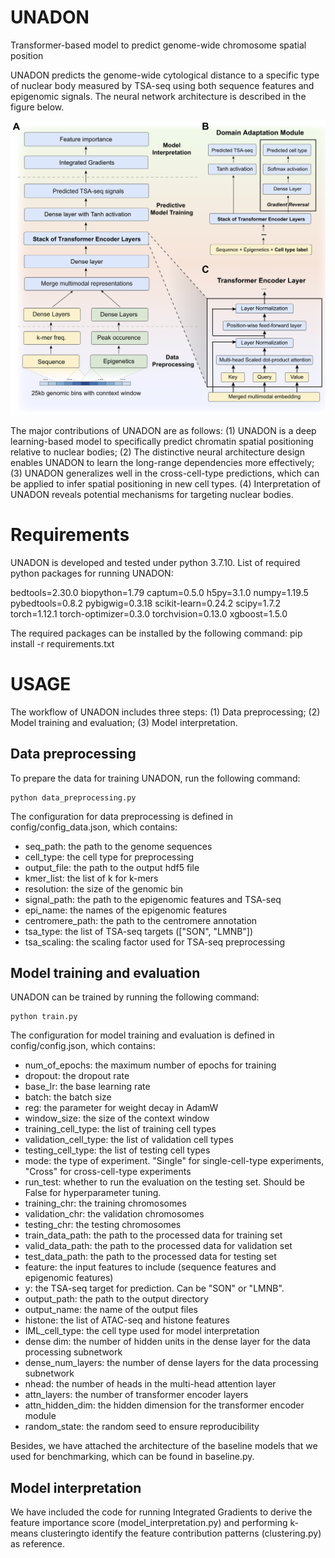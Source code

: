﻿# UNADON
Transformer-based model to predict genome-wide chromosome spatial position

UNADON predicts the genome-wide cytological distance to a specific type of nuclear body measured by TSA-seq using both sequence features and epigenomic signals. The neural network architecture is described in the figure below.

![The overall architecture of UNADON](https://github.com/ma-compbio/UNADON/blob/main/Figure%201%20.png)

The major contributions of UNADON are as follows:
(1) UNADON is a deep learning-based model to specifically predict chromatin spatial positioning relative to nuclear bodies;
(2) The distinctive neural architecture design enables UNADON to learn the long-range dependencies more effectively;
(3) UNADON generalizes well in the cross-cell-type predictions, which can be applied to infer spatial positioning in new cell types.
(4) Interpretation of UNADON reveals potential mechanisms for targeting nuclear bodies.

# Requirements
UNADON is developed and tested under python 3.7.10.
List of required python packages for running UNADON:

bedtools=2.30.0
biopython=1.79
captum=0.5.0
h5py=3.1.0
numpy=1.19.5
pybedtools=0.8.2
pybigwig=0.3.18
scikit-learn=0.24.2
scipy=1.7.2
torch=1.12.1
torch-optimizer=0.3.0
torchvision=0.13.0
xgboost=1.5.0

The required packages can be installed by the following command:
    pip install -r requirements.txt

# USAGE

The workflow of UNADON includes three steps: (1) Data preprocessing; (2) Model training and evaluation; (3) Model interpretation.

## Data preprocessing

To prepare the data for training UNADON, run the following command:

    python data_preprocessing.py

The configuration for data preprocessing is defined in config/config_data.json, which contains:

 - seq_path: the path to the genome sequences 
 - cell_type: the cell type for preprocessing
 - output_file: the path to the output hdf5 file
 - kmer_list: the list of k for k-mers
 - resolution: the size of the genomic bin
 - signal_path: the path to the epigenomic features and TSA-seq
 - epi_name: the names of the epigenomic features
 - centromere_path: the path to the centromere annotation
 - tsa_type: the list of TSA-seq targets (["SON", "LMNB"])
 - tsa_scaling: the scaling factor used for TSA-seq preprocessing


## Model training and evaluation

UNADON can be trained by running the following command:

    python train.py

The configuration for model training and evaluation is defined in config/config.json, which contains:

 - num_of_epochs: the maximum number of epochs for training
 - dropout: the dropout rate
 - base_lr: the base learning rate
 - batch: the batch size
 - reg: the parameter for weight decay in AdamW
 - window_size: the size of the context window
 - training_cell_type: the list of training cell types
 - validation_cell_type: the list of validation cell types
 - testing_cell_type: the list of testing cell types
 - mode: the type of experiment. "Single" for single-cell-type experiments, "Cross" for cross-cell-type experiments
 - run_test: whether to run the evaluation on the testing set. Should be False for hyperparameter tuning.
 - training_chr: the training chromosomes
 - validation_chr: the validation chromosomes
 - testing_chr: the testing chromosomes
 - train_data_path: the path to the processed data for training set
 - valid_data_path: the path to the processed data for validation set
 - test_data_path: the path to the processed data for testing set
 - feature: the input features to include (sequence features and epigenomic features)
 - y: the TSA-seq target  for prediction. Can be "SON" or "LMNB".
 - output_path: the path to the output directory
 - output_name: the name of the output files
 - histone: the list of ATAC-seq and histone features 
 - IML_cell_type: the cell type used for model interpretation
 - dense dim: the number of hidden units in the dense layer for the data processing subnetwork
 - dense_num_layers: the number of dense layers for the data processing subnetwork
 - nhead: the number of heads in the multi-head attention layer
 - attn_layers: the number of transformer encoder layers
 - attn_hidden_dim: the hidden dimension for the transformer encoder module
 - random_state: the random seed to ensure reproducibility
        

Besides, we have attached the architecture of the baseline models that we used for benchmarking, which can be found in baseline.py.

## Model interpretation

We have included the code for running Integrated Gradients to derive the feature importance score (model_interpretation.py) and performing k-means clusteringto identify the feature contribution patterns  (clustering.py)  as reference. 

